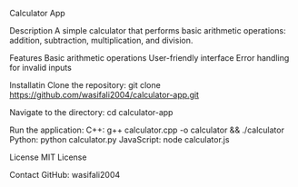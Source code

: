 
Calculator App

Description
A simple calculator that performs basic arithmetic operations: addition, subtraction, multiplication, and division.

Features
Basic arithmetic operations
User-friendly interface
Error handling for invalid inputs

Installatin
Clone the repository:
git clone https://github.com/wasifali2004/calculator-app.git

Navigate to the directory:
cd calculator-app

Run the application:
C++: g++ calculator.cpp -o calculator && ./calculator
Python: python calculator.py
JavaScript: node calculator.js

License
MIT License

Contact
GitHub: wasifali2004
